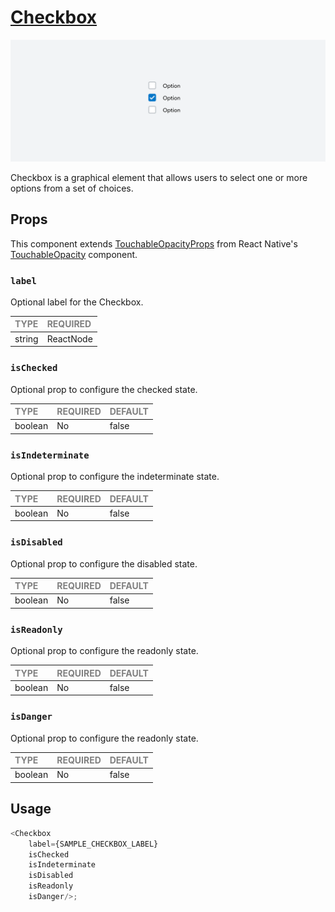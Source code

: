 # [Checkbox](https://metamask-consensys.notion.site/Checkbox-359c236367eb4058876fc12189c06824)

![Checkbox](./Checkbox.png)

Checkbox is a graphical element that allows users to select one or more options from a set of choices.

## Props

This component extends [TouchableOpacityProps](https://reactnative.dev/docs/touchableopacity#props) from React Native's [TouchableOpacity](https://reactnative.dev/docs/touchableopacity) component.

### `label`

Optional label for the Checkbox.

| <span style="color:gray;font-size:14px">TYPE</span> | <span style="color:gray;font-size:14px">REQUIRED</span> |
| :-------------------------------------------------- | :------------------------------------------------------ |
| string | ReactNode                                    | No                                                     |

### `isChecked`

Optional prop to configure the checked state.

| <span style="color:gray;font-size:14px">TYPE</span> | <span style="color:gray;font-size:14px">REQUIRED</span> | <span style="color:gray;font-size:14px">DEFAULT</span> |
| :-------------------------------------------------- | :------------------------------------------------------ | :----------------------------------------------------- |
| boolean                                             | No                                                     | false                                                 |

### `isIndeterminate`

Optional prop to configure the indeterminate state.

| <span style="color:gray;font-size:14px">TYPE</span> | <span style="color:gray;font-size:14px">REQUIRED</span> | <span style="color:gray;font-size:14px">DEFAULT</span> |
| :-------------------------------------------------- | :------------------------------------------------------ | :----------------------------------------------------- |
| boolean                                             | No                                                     | false                                                 |

### `isDisabled`

Optional prop to configure the disabled state.

| <span style="color:gray;font-size:14px">TYPE</span> | <span style="color:gray;font-size:14px">REQUIRED</span> | <span style="color:gray;font-size:14px">DEFAULT</span> |
| :-------------------------------------------------- | :------------------------------------------------------ | :----------------------------------------------------- |
| boolean                                             | No                                                     | false                                                 |

### `isReadonly`

Optional prop to configure the readonly state.

| <span style="color:gray;font-size:14px">TYPE</span> | <span style="color:gray;font-size:14px">REQUIRED</span> | <span style="color:gray;font-size:14px">DEFAULT</span> |
| :-------------------------------------------------- | :------------------------------------------------------ | :----------------------------------------------------- |
| boolean                                             | No                                                     | false                                                 |

### `isDanger`

Optional prop to configure the readonly state.

| <span style="color:gray;font-size:14px">TYPE</span> | <span style="color:gray;font-size:14px">REQUIRED</span> | <span style="color:gray;font-size:14px">DEFAULT</span> |
| :-------------------------------------------------- | :------------------------------------------------------ | :----------------------------------------------------- |
| boolean                                             | No                                                     | false                                                 |

## Usage

```javascript
<Checkbox 
    label={SAMPLE_CHECKBOX_LABEL}
    isChecked
    isIndeterminate 
    isDisabled 
    isReadonly
    isDanger/>;
```
